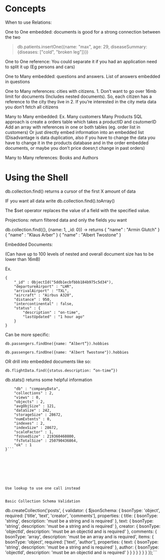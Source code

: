 
# Concepts

When to use Relations:

One to One embedded:  documents is good for a strong connection between the two
> db.patients.insertOne({name: "max", age: 29, diseaseSummary: {diseases: ["cold", "broken leg"]}})

One to One reference:  You could separate it if you had an application need to split it up (Eg persons and cars)

One to Many embedded:  questions and answers. List of answers embedded in questions

One to Many references:  cities with citizens. 1. Don’t want to go over 16mb limit for documents (Includes nested documents). So, each citizen has a reference to the city they live in 2. If you’re interested in the city meta data you don’t fetch all citizens

Many to Many embedded:  Ex. Many customers Many Products
SQL approach is create a orders table which takes a productID and csutomerID
Add an array with references in one or both tables (eg. order list in customers)
Or just directly embed information into an embedded list (Disadvantage is data duplication, also if you have to change the data you have to change it in the products database and in the order embedded documents, or maybe you don’t price doesn;t change in past orders)

Many to Many references:  Books and Authors

# Using the Shell

db.collection.find() returns a cursor of the first X amount of data

IF you want all data write db.collection.find().toArray()

The $set operator replaces the value of a field with the specified value.

Projections: return filtered data and only the fields you want

db.collection.find({}, {name: 1, _id: 0})
-> returns
{ "name" : "Armin Glutch" }
{ "name" : "Klaus Arber" }
{ "name" : "Albert Twostone" }

Embedded Documents:

(Can have up to 100 levels of nested and overall document size has to be lower than 16mB)

Ex.
```
{
	"_id" : ObjectId("5ddb1ecbfbbb184b975c5d34"),
	"departureAirport" : "LHR",
	"arrivalAirport" : "TXL",
	"aircraft" : "Airbus A320",
	"distance" : 950,
	"intercontinental" : false,
	"status" : {
		"description" : "on-time",
		"lastUpdated" : "1 hour ago"
	}
}
```

Can be more specific:

```
db.passengers.findOne({name: “Albert”}).hobbies

db.passengers.findOne({name: "Albert Twostone"}).hobbies
```

OR drill into embedded documents like so:

```db.flightData.find({status.description: “on-time”})```



db.stats() returns some helpful information


```{
	"db" : "companyData",
	"collections" : 2,
	"views" : 0,
	"objects" : 2,
	"avgObjSize" : 121,
	"dataSize" : 242,
	"storageSize" : 28672,
	"numExtents" : 0,
	"indexes" : 2,
	"indexSize" : 28672,
	"scaleFactor" : 1,
	"fsUsedSize" : 219360460800,
	"fsTotalSize" : 250790436864,
	"ok" : 1
}```








Use lookup to use one call instead


Basic Collection Schema Validation

```
db.createCollection('posts', {
  validator: {
    $jsonSchema: {
      bsonType: 'object',
      required: ['title', 'text', 'creator', 'comments'],
      properties: {
        title: {
          bsonType: 'string',
          description: 'must be a string and is required'
        },
        text: {
          bsonType: 'string',
          description: 'must be a string and is required'
        },
        creator: {
          bsonType: 'objectId',
          description: 'must be an objectid and is required'
        },
        comments: {
          bsonType: 'array',
          description: 'must be an array and is required',
          items: {
            bsonType: 'object',
            required: ['text', 'author'],
            properties: {
              text: {
                bsonType: 'string',
                description: 'must be a string and is required'
              },
              author: {
                bsonType: 'objectId',
                description: 'must be an objectid and is required'
              }
            }
          }
        }
      }
    }
  }
});```
